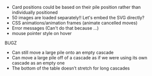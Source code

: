 * Card positions could be based on their pile position rather than individually positioned
* 50 images are loaded separately!! Let's embed the SVG directly?
* CSS animations/animation frames (animate cancelled moves)
* Error messages (Can't do that because ...)
* mouse pointer style on hover

BUGZ
* Can still move a large pile onto an empty cascade
* Can move a large pile off of a cascade as if we were using its own cascade as an empty one
* The bottom of the table doesn’t stretch for long cascades